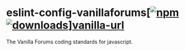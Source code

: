 # eslint-config-vanillaforums[[![npm][npm-image]][npm-url] [![downloads][downloads-image]][downloads-url]][vanilla-url]

[npm-image]: https://img.shields.io/npm/v/eslint-config-standard.svg
[npm-url]: https://npmjs.org/package/eslint-config-standard
[downloads-image]: https://img.shields.io/npm/dm/eslint-config-standard.svg
[downloads-url]: https://npmjs.org/package/eslint-config-standard
[vanilla-url]: https://vanillaforums.com

The Vanilla Forums coding standards for javascript.